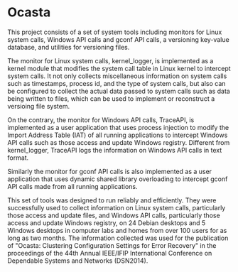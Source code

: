 # Ocasta
This project consists of a set of system tools including monitors for Linux system calls, Windows API calls and gconf API calls, a versioning key-value database, and utilities for versioning files.

The monitor for Linux system calls, kernel_logger, is implemented as a kernel module that modifies the system call table in Linux kernel to intercept system calls. It not only collects miscellaneous information on system calls such as timestamps, process id, and the type of system calls, but also can be configured to collect the actual data passed to system calls such as data being written to files, which can be used to implement or reconstruct a versioing file system.

On the contrary, the monitor for Windows API calls, TraceAPI, is implemented as a user application that uses process injection to modify the Import Address Table (IAT) of all running applications to intercept Windows API calls such as those access and update Windows registry. Different from kernel_logger, TraceAPI logs the information on Windows API calls in text format.

Similarly the monitor for gconf API calls is also implemented as a user application that uses dynamic shared library overloading to intercept gconf API calls made from all running applications.

This set of tools was designed to run reliably and efficiently. They were successfully used to collect information on Linux system calls, particularly those access and update files, and Windows API calls, particularly those access and update Windows registry, on 24 Debian desktops and 5 Windows desktops in computer labs and homes from over 100 users for as long as two months. The information collected was used for the publication of "Ocasta: Clustering Configuration Settings for Error Recovery" in the proceedings of the 44th Annual IEEE/IFIP International Conference on Dependable Systems and Networks (DSN2014).
